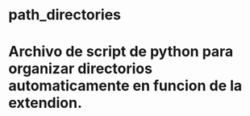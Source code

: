 # path_directories
# Archivo de script de python para organizar directorios automaticamente en funcion de la extendion.
